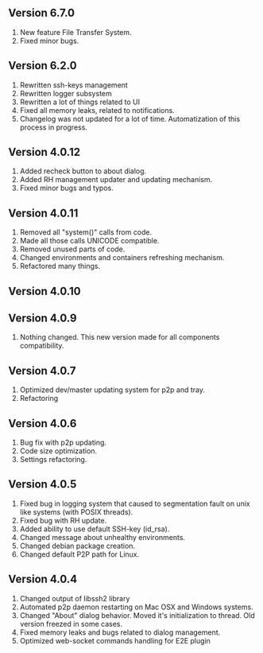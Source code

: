 ## Version 6.7.0
1. New feature File Transfer System.
2. Fixed minor bugs.
## Version 6.2.0

1. Rewritten ssh-keys management
2. Rewritten logger subsystem
3. Rewritten a lot of things related to UI
4. Fixed all memory leaks, related to notifications.
5. Changelog was not updated for a lot of time. Automatization of this process in progress.

## Version 4.0.12

1. Added recheck button to about dialog.
2. Added RH management updater and updating mechanism.
3. Fixed minor bugs and typos. 

## Version 4.0.11

1. Removed all "system()" calls from code.
2. Made all those calls UNICODE compatible.
3. Removed unused parts of code.
4. Changed environments and containers refreshing mechanism.
5. Refactored many things.

## Version 4.0.10
## Version 4.0.9

1. Nothing changed. This new version made for all components compatibility.

## Version 4.0.7

1. Optimized dev/master updating system for p2p and tray.
2. Refactoring

## Version 4.0.6

1. Bug fix with p2p updating.
2. Code size optimization.
3. Settings refactoring.

## Version 4.0.5

1. Fixed bug in logging system that caused to segmentation fault on unix like systems (with POSIX threads). 
2. Fixed bug with RH update.
3. Added ability to use default SSH-key (id_rsa).
4. Changed message about unhealthy environments. 
5. Changed debian package creation.
6. Changed default P2P path for Linux. 


## Version 4.0.4 

1. Changed output of libssh2 library
2. Automated p2p daemon restarting on Mac OSX and Windows systems.
3. Changed "About" dialog behavior. Moved it's initialization to thread. Old version freezed in some cases. 
4. Fixed memory leaks and bugs related to dialog management.
5. Optimized web-socket commands handling for E2E plugin
